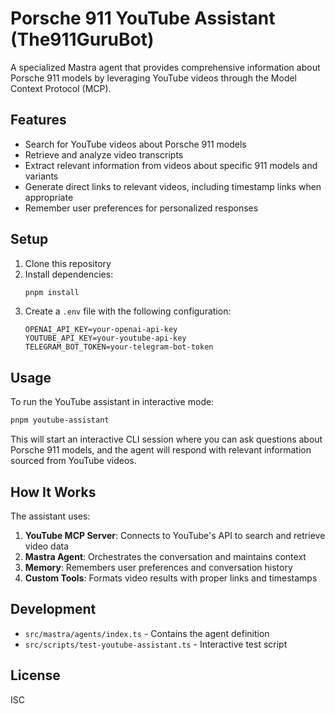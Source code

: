 # Porsche 911 YouTube Assistant (The911GuruBot)

A specialized Mastra agent that provides comprehensive information about Porsche 911 models by leveraging YouTube videos through the Model Context Protocol (MCP).

## Features

- Search for YouTube videos about Porsche 911 models
- Retrieve and analyze video transcripts
- Extract relevant information from videos about specific 911 models and variants
- Generate direct links to relevant videos, including timestamp links when appropriate
- Remember user preferences for personalized responses

## Setup

1. Clone this repository
2. Install dependencies:
   ```bash
   pnpm install
   ```
3. Create a `.env` file with the following configuration:
   ```
   OPENAI_API_KEY=your-openai-api-key
   YOUTUBE_API_KEY=your-youtube-api-key
   TELEGRAM_BOT_TOKEN=your-telegram-bot-token
   ```

## Usage

To run the YouTube assistant in interactive mode:

```bash
pnpm youtube-assistant
```

This will start an interactive CLI session where you can ask questions about Porsche 911 models, and the agent will respond with relevant information sourced from YouTube videos.

## How It Works

The assistant uses:

1. **YouTube MCP Server**: Connects to YouTube's API to search and retrieve video data
2. **Mastra Agent**: Orchestrates the conversation and maintains context
3. **Memory**: Remembers user preferences and conversation history
4. **Custom Tools**: Formats video results with proper links and timestamps

## Development

- `src/mastra/agents/index.ts` - Contains the agent definition
- `src/scripts/test-youtube-assistant.ts` - Interactive test script

## License

ISC

